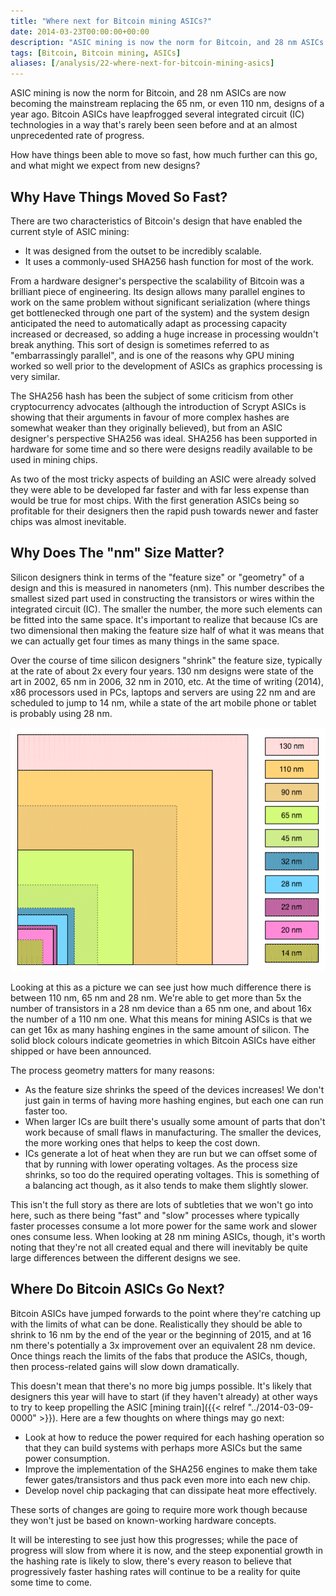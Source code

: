 ```yaml
---
title: "Where next for Bitcoin mining ASICs?"
date: 2014-03-23T00:00:00+00:00
description: "ASIC mining is now the norm for Bitcoin, and 28 nm ASICs are now becoming the mainstream replacing the 65 nm, or even 110 nm, designs of a year ago.  Bitcoin ASICs have leapfrogged several integrated circuit (IC) technologies in a way that's rarely been seen before and at an almost unprecedented rate of progress.  How have things been able to move so fast, how much further can this go, and what might we expect from new designs?"
tags: [Bitcoin, Bitcoin mining, ASICs]
aliases: [/analysis/22-where-next-for-bitcoin-mining-asics]
---
```

ASIC mining is now the norm for Bitcoin, and 28 nm ASICs are now
becoming the mainstream replacing the 65 nm, or even 110 nm, designs of
a year ago.  Bitcoin ASICs have leapfrogged several integrated circuit
(IC) technologies in a way that's rarely been seen before and at an
almost unprecedented rate of progress.

How have things been able to move so fast, how much further can this go,
and what might we expect from new designs?

## Why Have Things Moved So Fast?

There are two characteristics of Bitcoin's design that have enabled the
current style of ASIC mining:

- It was designed from the outset to be incredibly scalable.
- It uses a commonly-used SHA256 hash function for most of the work.

From a hardware designer's perspective the scalability of Bitcoin was a
brilliant piece of engineering.  Its design allows many parallel engines
to work on the same problem without significant serialization (where
things get bottlenecked through one part of the system) and the system
design anticipated the need to automatically adapt as processing
capacity increased or decreased, so adding a huge increase in processing
wouldn't break anything.  This sort of design is sometimes referred to
as "embarrassingly parallel", and is one of the reasons why GPU mining
worked so well prior to the development of ASICs as graphics processing
is very similar.

The SHA256 hash has been the subject of some criticism from other
cryptocurrency advocates (although the introduction of Scrypt ASICs is
showing that their arguments in favour of more complex hashes are
somewhat weaker than they originally believed), but from an ASIC
designer's perspective SHA256 was ideal.  SHA256 has been supported in
hardware for some time and so there were designs readily available to be
used in mining chips.

As two of the most tricky aspects of building an ASIC were already
solved they were able to be developed far faster and with far less
expense than would be true for most chips.  With the first generation
ASICs being so profitable for their designers then the rapid push
towards newer and faster chips was almost inevitable.

## Why Does The "nm" Size Matter?

Silicon designers think in terms of the "feature size" or "geometry"
of a design and this is measured in nanometers (nm).  This number
describes the smallest sized part used in constructing the transistors
or wires within the integrated circuit (IC).  The smaller the number, the
more such elements can be fitted into the same space.  It's important to
realize that because ICs are two dimensional then making the feature size
half of what it was means that we can actually get four times as many
things in the same space.

Over the course of time silicon designers "shrink" the feature size,
typically at the rate of about 2x every four years.  130 nm designs were
state of the art in 2002, 65 nm in 2006, 32 nm in 2010, etc.  At the time
of writing (2014), x86 processors used in PCs, laptops and servers are
using 22 nm and are scheduled to jump to 14 nm, while a state of the art
mobile phone or tablet is probably using 28 nm.

![ASIC geometry](./ASIC_geometry.png)

Looking at this as a picture we can see just how much difference there
is between 110 nm, 65 nm and 28 nm.  We're able to get more than 5x the
number of transistors in a 28 nm device than a 65 nm one, and about 16x
the number of a 110 nm one.  What this means for mining ASICs is that we
can get 16x as many hashing engines in the same amount of silicon.  The
solid block colours indicate geometries in which Bitcoin ASICs have
either shipped or have been announced.

The process geometry matters for many reasons:

- As the feature size shrinks the speed of the devices increases!  We
  don't just gain in terms of having more hashing engines, but each
  one can run faster too.
- When larger ICs are built there's usually some amount of parts that
  don't work because of small flaws in manufacturing.  The smaller the
  devices, the more working ones that helps to keep the cost down.
- ICs generate a lot of heat when they are run but we can offset some
  of that by running with lower operating voltages.  As the process
  size shrinks, so too do the required operating voltages.  This is
  something of a balancing act though, as it also tends to make them
  slightly slower.

This isn't the full story as there are lots of subtleties that we
won't go into here, such as there being "fast" and "slow" processes
where typically faster processes consume a lot more power for the same
work and slower ones consume less.  When looking at 28 nm mining ASICs,
though, it's worth noting that they're not all created equal and there
will inevitably be quite large differences between the different designs
we see.

## Where Do Bitcoin ASICs Go Next?

Bitcoin ASICs have jumped forwards to the point where they're catching
up with the limits of what can be done.  Realistically they should be
able to shrink to 16 nm by the end of the year or the beginning of 2015,
and at 16 nm there's potentially a 3x improvement over an equivalent 28
nm device.  Once things reach the limits of the fabs that produce the
ASICs, though, then process-related gains will slow down dramatically.

This doesn't mean that there's no more big jumps possible.  It's
likely that designers this year will have to start (if they haven't
already) at other ways to try to keep propelling the ASIC [mining
train]({{< relref "../2014-03-09-0000" >}}).
Here are a few thoughts on where things may go next:

- Look at how to reduce the power required for each hashing operation
  so that they can build systems with perhaps more ASICs but the same
  power consumption.
- Improve the implementation of the SHA256 engines to make them take
  fewer gates/transistors and thus pack even more into each new chip.
- Develop novel chip packaging that can dissipate heat more
  effectively.

These sorts of changes are going to require more work though because
they won't just be based on known-working hardware concepts.

It will be interesting to see just how this progresses; while the pace
of progress will slow from where it is now, and the steep exponential
growth in the hashing rate is likely to slow, there's every reason to
believe that progressively faster hashing rates will continue to be a
reality for quite some time to come.
